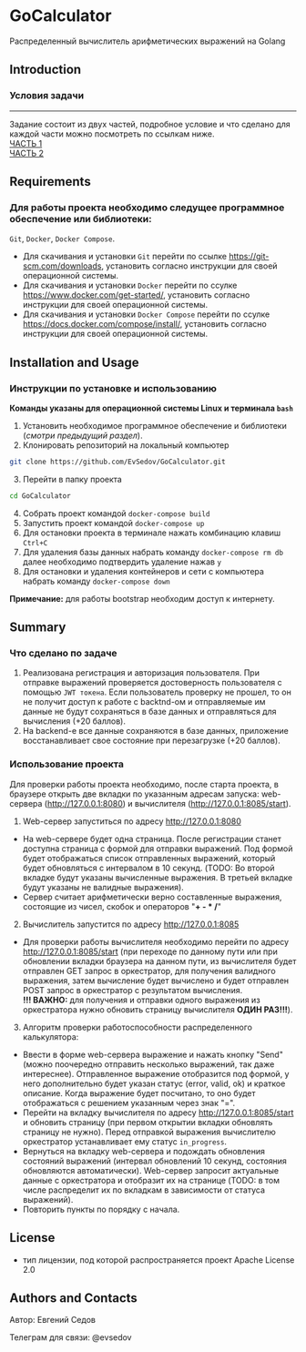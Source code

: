 # GoCalculator
Распределенный вычислитель арифметических выражений на Golang

## Introduction  
### Условия задачи
---
Задание состоит из двух частей, подробное условие и что сделано для каждой части можно посмотреть по ссылкам ниже.  
[ЧАСТЬ 1](README_1.md)  
[ЧАСТЬ 2](README_2.md)  

## Requirements
### Для работы проекта необходимо следущее программное обеспечение или библиотеки:
`Git`, `Docker`, `Docker Compose`.

- Для скачивания и установки `Git` перейти по ссылке https://git-scm.com/downloads, установить согласно инструкции для своей операционной системы.
- Для скачивания и установки `Docker` перейти по ссулке https://www.docker.com/get-started/, установить согласно инструкции для своей операционной системы.
- Для скачивания и установки `Docker Compose` перейти по ссулке https://docs.docker.com/compose/install/, установить согласно инструкции для своей операционной системы.

## Installation and Usage
### Инструкции по установке и использованию 
__Команды указаны для операционной системы Linux и терминала `bash`__
1. Установить необходимое программное обеспечение и библиотеки (_смотри предыдущий раздел_).
2. Клонировать репозиторий на локальный компьютер
```bash
git clone https://github.com/EvSedov/GoCalculator.git
```
3. Перейти в папку проекта 
```bash
cd GoCalculator
```
4. Собрать проект командой `docker-compose build`
5. Запустить проект командой `docker-compose up`
6. Для остановки проекта в терминале нажать комбинацию клавиш `Ctrl+C`
7. Для удаления базы данных набрать команду `docker-compose rm db` далее необходимо подтвердить удаление нажав `y`
8. Для остановки и удаления контейнеров и сети с компьютера набрать команду `docker-compose down`

__Примечание:__ для работы bootstrap необходим доступ к интернету.

## Summary
### Что сделано по задаче
1. Реализована регистрация и авторизация пользователя. При отправке выражений проверяется достоверность пользователя с помощью `JWT токена`. Если пользователь проверку не прошел, то он не получит доступ к работе с backtnd-ом и отправляемые им данные не будут сохраняться в базе данных и отправляться для вычисления (+20 баллов).
2. На backend-е все данные сохраняются в базе данных, приложение восстанавливает свое состояние при перезагрузке (+20 баллов).

### Использование проекта  
Для проверки работы проекта необходимо, после старта проекта, в браузере открыть две вкладки по указанным адресам запуска: web-сервера (http://127.0.0.1:8080) и вычислителя (http://127.0.0.1:8085/start).  
1. Web-сервер запуститься по адресу http://127.0.0.1:8080
  - На web-сервере будет одна страница. После регистрации станет доступна страница с формой для отправки выражений. Под формой будет отображаться список отправленных выражений, который будет обновляться с интервалом в 10 секунд. (TODO: Во второй вкладке будут указаны вычисленные выражения. В третьей вкладке будут указаны не валидные выражения).
  - Сервер считает арифметически верно составленные выражения, состоящие из чисел, скобок и операторов "__+ - * /__"
2. Вычислитель запустится по адресу http://127.0.0.1:8085
  - Для проверки работы вычислителя необходимо перейти по адресу http://127.0.0.1:8085/start (при переходе по данному пути или при обновлении вкладки браузера на данном пути, из вычислителя будет отправлен GET запрос в оркестратор, для получения валидного выражения, затем вычисление будет вычислено и будет отправлен POST запрос в оркестратор с результатом вычисления.  
  __!!! ВАЖНО:__ для получения и отправки одного выражения из оркестратора нужно обновить страницу вычислителя __ОДИН РАЗ!!!__).
3. Алгоритм проверки работоспособности распределенного калькулятора:
  - Ввести в форме web-сервера выражение и нажать кнопку "Send" (можно поочередно отправить несколько выражений, так даже интереснее). Отправленное выражение отобразится под формой, у него дополнительно будет указан статус (error, valid, ok) и краткое описание. Когда выражение будет посчитано, то оно будет отображаться с решением указанным через знак "=". 
  - Перейти на вкладку вычислителя по адресу http://127.0.0.1:8085/start и обновить страницу (при первом открытии вкладки обновлять страницу не нужно). Перед отправкой выражения вычислителю оркестратор устанавливает ему статус `in_progress`.
  - Вернуться на вкладку web-сервера и подождать обновления состояний выражений (интервал обновлений 10 секунд, состояния обновляются автоматически). Web-сервер запросит актуальные данные с оркестратора и отобразит их на странице (TODO: в том числе распределит их по вкладкам в зависимости от статуса выражений).
  - Повторить пункты по порядку с начала.

## License
- тип лицензии, под которой распространяется проект Apache License 2.0

## Authors and Contacts
Автор: Евгений Седов

Телеграм для связи: @evsedov 
